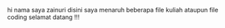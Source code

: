 hi nama saya zainuri
disini saya menaruh beberapa file  kuliah ataupun file coding
selamat datang !!!

